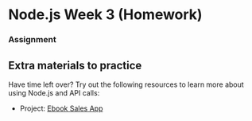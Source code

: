 # Node.js Week 3 (Homework)

### Assignment

## Extra materials to practice

Have time left over? Try out the following resources to learn more about using Node.js and API calls:

- Project: [Ebook Sales App](https://www.youtube.com/watch?v=QT3_zT97_1g)
